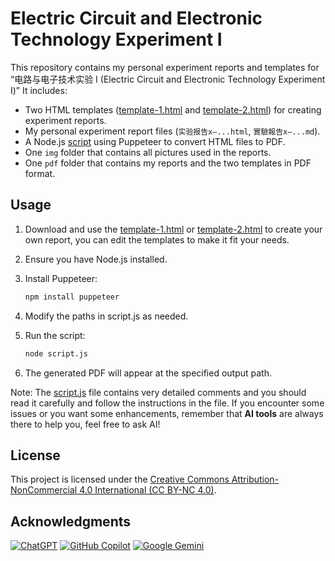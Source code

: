 # Electric Circuit and Electronic Technology Experiment Ⅰ

This repository contains my personal experiment reports and templates for “电路与电子技术实验 I (Electric Circuit and Electronic Technology Experiment Ⅰ)” It includes:

- Two HTML templates ([template-1.html](./template-1.html) and [template-2.html](./template-2.html)) for creating experiment reports.
- My personal experiment report files (`实验报告x—...html`, `實驗報告x—...md`).
- A Node.js [script](./script.js) using Puppeteer to convert HTML files to PDF.
- One `img` folder that contains all pictures used in the reports.
- One `pdf` folder that contains my reports and the two templates in PDF format.

## Usage

1. Download and use the [template-1.html](./template-1.html) or [template-2.html](./template-2.html) to create your own report, you can edit the templates to make it fit your needs.
2. Ensure you have Node.js installed.  
3. Install Puppeteer:  

   ```bash
   npm install puppeteer
   ```

4. Modify the paths in script.js as needed.
5. Run the script:

   ```bash
   node script.js
   ```

6. The generated PDF will appear at the specified output path.

Note: The [script.js](./script.js) file contains very detailed comments and you should read it carefully and follow the instructions in the file. If you encounter some issues or you want some enhancements, remember that **AI tools** are always there to help you, feel free to ask AI!

## License

This project is licensed under the [Creative Commons Attribution-NonCommercial 4.0 International (CC BY-NC 4.0)](https://creativecommons.org/licenses/by-nc/4.0/).

## Acknowledgments

[![ChatGPT](https://img.shields.io/badge/ChatGPT-00A67E?style=for-the-badge&logo=openai&logoColor=white)](https://chatgpt.com/)
[![GitHub Copilot](https://img.shields.io/badge/GitHub_Copilot-000000?style=for-the-badge&logo=github&logoColor=white)](https://github.com/copilot)
[![Google Gemini](https://img.shields.io/badge/Google_Gemini-4285F4?style=for-the-badge&logo=google&logoColor=white)](https://gemini.google.com/app)
